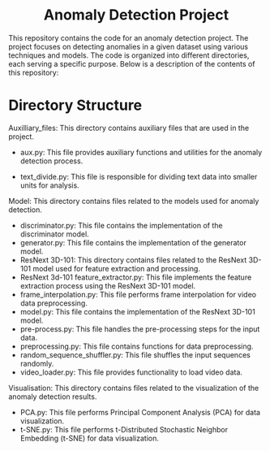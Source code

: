 <div align="center">
<h1>
<b>
Anomaly Detection Project
</b>
</h1>
<h4>

</h4>
</div align="center">
This repository contains the code for an anomaly detection project. The project focuses on detecting anomalies in a given dataset using various techniques and models. The code is organized into different directories, each serving a specific purpose. Below is a description of the contents of this repository:

<h1>
<b>
Directory Structure
</b>
</h1>

Auxilliary_files: This directory contains auxiliary files that are used in the project.

- aux.py: This file provides auxiliary functions and utilities for the anomaly detection process.

- text_divide.py: This file is responsible for dividing text data into smaller units for analysis.

Model: This directory contains files related to the models used for anomaly detection.

- discriminator.py: This file contains the implementation of the discriminator model.
- generator.py: This file contains the implementation of the generator model.
- ResNext 3D-101: This directory contains files related to the ResNext 3D-101 model used for feature extraction and processing.
- ResNext 3d-101 feature_extractor.py: This file implements the feature extraction process using the ResNext 3D-101 model.
- frame_interpolation.py: This file performs frame interpolation for video data preprocessing.
- model.py: This file contains the implementation of the ResNext 3D-101 model.
- pre-process.py: This file handles the pre-processing steps for the input data.
- preprocessing.py: This file contains functions for data preprocessing.
- random_sequence_shuffler.py: This file shuffles the input sequences randomly.
- video_loader.py: This file provides functionality to load video data.

Visualisation: This directory contains files related to the visualization of the anomaly detection results.

- PCA.py: This file performs Principal Component Analysis (PCA) for data visualization.
- t-SNE.py: This file performs t-Distributed Stochastic Neighbor Embedding (t-SNE) for data visualization.
